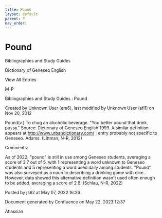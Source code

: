 ```yaml
---
title: Pound
layout: default
parent: P
nav_order:
---
```


# Pound

Bibliographies and Study Guides

Dictionary of Geneseo English

View All Entries

M-P

Bibliographies and Study Guides : Pound

Created by  Unknown User (era6), last modified by  Unknown User (afl1) on Nov 20, 2012

Pound(v.) To chug an alcoholic beverage. &quot;You better pound that drink, pussy.&quot; Source: Dictionary of Geneseo English 1999. A similar definition appears at http://www.urbandictionary.com/ ; entry probably not specific to Geneseo. Adams. (Littman, N-R, 2012)

Comments:

As of 2022, &quot;pound&quot; is still in use among Geneseo students, averaging a score of 3.7 out of 5, with 1 representing a word unknown to Geneseo students and 5 representing a word used daily among students. &quot;Pound&quot; was also surveyed as a noun to describing a drinking game with dice. However, data showed this alternative definition wasn't used often enough to be added, averaging a score of 2.8. (Schlau, N-R, 2022)

Posted by js92 at May 07, 2022 16:26

Document generated by Confluence on May 22, 2023 12:37

Atlassian

